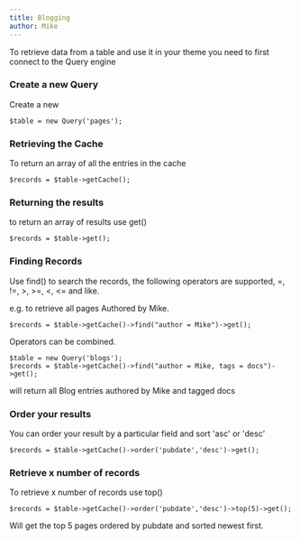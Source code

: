 ```yaml
---
title: Blogging
author: Mike
---
```

To retrieve data from a table and use it in your theme you need to first connect to the Query engine

### Create a new Query
Create a new  

    $table = new Query('pages');

### Retrieving the Cache 
To return an array of all the entries in the cache  

    $records = $table->getCache();

### Returning the results
to return an array of results use get()

    $records = $table->get();  

### Finding Records
Use find() to search the records, the following operators are supported, =, !=, >, >=, <, <= and like. 

e.g. to retrieve all pages Authored by Mike. 

    $records = $table->getCache()->find("author = Mike")->get(); 

Operators can be combined. 

    $table = new Query('blogs');
    $records = $table->getCache()->find("author = Mike, tags = docs")->get();

will return all Blog entries authored by Mike and tagged docs


### Order your results
You can order your result by a particular field and sort 'asc' or 'desc'

    $records = $table->getCache()->order('pubdate','desc')->get(); 

### Retrieve x number of records 
To retrieve x number of records use top() 

    $records = $table->getCache()->order('pubdate','desc')->top(5)->get();

Will get the top 5 pages ordered by pubdate and sorted newest first.  


